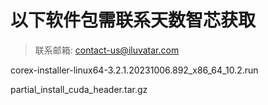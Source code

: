 # 以下软件包需联系天数智芯获取

>联系邮箱: contact-us@iluvatar.com

corex-installer-linux64-3.2.1.20231006.892_x86_64_10.2.run

partial_install_cuda_header.tar.gz
